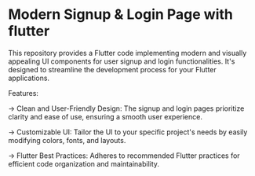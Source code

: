 # Modern Signup & Login Page with flutter

This repository provides a Flutter code implementing modern and visually appealing UI components for user signup and login functionalities. It's designed to streamline the development process for your Flutter applications.

Features:

  -> Clean and User-Friendly Design: The signup and login pages prioritize clarity and ease of use, ensuring a smooth user experience.
  
  -> Customizable UI: Tailor the UI to your specific project's needs by easily modifying colors, fonts, and layouts.
  
  -> Flutter Best Practices: Adheres to recommended Flutter practices for efficient code organization and maintainability.
